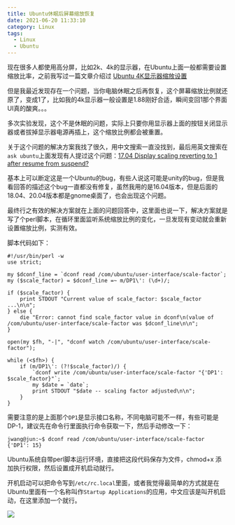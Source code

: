```yaml
---
title: Ubuntu休眠后屏幕缩放恢复
date: 2021-06-20 11:33:10
category: Linux
tags:
  - Linux
  - Ubuntu
---
```

现在很多人都使用高分屏，比如2k、4k的显示器，在Ubuntu上面一般都需要设置缩放比率，之前我写过一篇文章介绍过 [Ubuntu 4K显示器缩放设置](https://wangbenjun.site/2019/linux/ubuntu-4k-scale.html)

但是我最近发现存在一个问题，当你电脑休眠之后再恢复，这个屏幕缩放比例就还原了，变成1了，比如我的4k显示器一般设置是1.88刚好合适，瞬间变回1那个界面UI真的酸爽。。。

多次实验发现，这个不是休眠的问题，实际上只要你用显示器上面的按钮关闭显示器或者拔掉显示器电源再插上，这个缩放比例都会被重置。

关于这个问题的解决方案我找了很久，用中文搜索一直没找到，最后用英文搜索在```ask ubuntu```上面发现有人提过这个问题：[17.04 Display scaling reverting to 1 after resume from suspend?
](https://askubuntu.com/questions/909235/17-04-display-scaling-reverting-to-1-after-resume-from-suspend)

<!--more-->

基本上可以断定这是一个Ubuntu的bug，有些人说这可能是unity的bug，但是我看回答的描述这个bug一直都没有修复，虽然我用的是16.04版本，但是后面的18.04、20.04版本都是gnome桌面了，也会出现这个问题。

最终行之有效的解决方案就在上面的问题回答中，这里面也说一下，解决方案就是写了个perl脚本，在循环里面监听系统缩放比例的变化，一旦发现有变动就会重新设置缩放比例，实测有效。

脚本代码如下：
```
#!/usr/bin/perl -w
use strict;

my $dconf_line = `dconf read /com/ubuntu/user-interface/scale-factor`;
my ($scale_factor) = $dconf_line =~ m/DP1\': (\d+)/;

if ($scale_factor) {
    print STDOUT "Current value of scale_factor: $scale_factor ...\n\n";
} else {
    die "Error: cannot find scale_factor value in dconf\n(value of /com/ubuntu/user-interface/scale-factor was $dconf_line\n\n";
}

open(my $fh, "-|", "dconf watch /com/ubuntu/user-interface/scale-factor");

while (<$fh>) {
    if (m/DP1\': (?!$scale_factor)/) {
        `dconf write /com/ubuntu/user-interface/scale-factor "{'DP1': $scale_factor}"`;
        my $date = `date`;
        print STDOUT "$date -- scaling factor adjusted\n\n";
    }
}
```
需要注意的是上面那个```DP1```是显示接口名称，不同电脑可能不一样，有些可能是DP-1，建议先在命令行里面执行命令获取一下，然后手动修改一下：
```
jwang@jun:~$ dconf read /com/ubuntu/user-interface/scale-factor
{'DP1': 15}
```

Ubuntu系统自带perl脚本运行环境，直接把这段代码保存为文件，chmod+x 添加执行权限，然后设置成开机启动就行。

开机启动可以把命令写到```/etc/rc.local```里面，或者我觉得最简单的方式就是在Ubuntu里面有一个名称叫作```Startup Applications```的应用，中文应该是叫开机启动，在这里添加一个就行。

<img src = "/images/2021/2021-06-20_12-00.png" />



